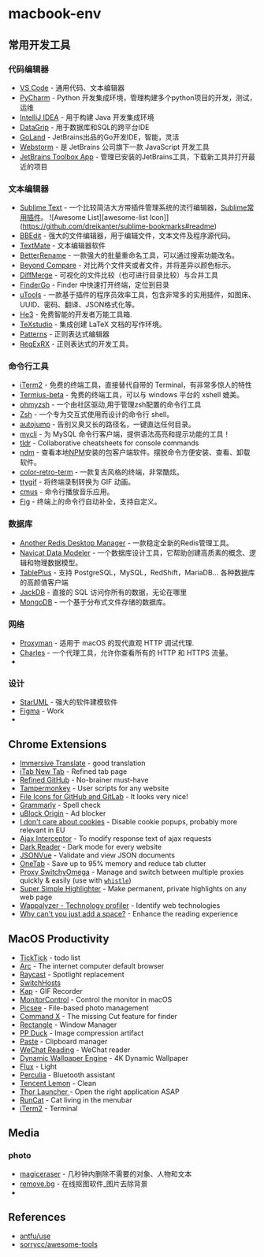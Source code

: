 # macbook-env
## 常用开发工具
### 代码编辑器
- [VS Code](https://code.visualstudio.com/) - 通用代码、文本编辑器
- [PyCharm](https://www.jetbrains.com/pycharm/) - Python 开发集成环境，管理构建多个python项目的开发，测试，运维
- [IntelliJ IDEA](https://www.jetbrains.com/idea/) - 用于构建 Java 开发集成环境
- [DataGrip](http://www.jetbrains.com/datagrip/) - 用于数据库和SQL的跨平台IDE
- [GoLand](https://www.jetbrains.com/go/) - JetBrains出品的Go开发IDE，智能，灵活
-  [Webstorm](http://www.jetbrains.com/webstorm/) - 是 JetBrains 公司旗下一款 JavaScript 开发工具
- [JetBrains Toolbox App](https://www.jetbrains.com/toolbox/) - 管理已安装的JetBrains工具，下载新工具并打开最近的项目
               
### 文本编辑器
- [Sublime Text](http://www.sublimetext.com/3) - 一个比较简洁大方带插件管理系统的流行编辑器，[Sublime常用插件](editor-plugin-zh.md#sublime-text-plugin)。 ![Awesome List][awesome-list Icon]](https://github.com/dreikanter/sublime-bookmarks#readme)
- [BBEdit](http://www.barebones.com/products/bbedit/) - 强大的文件编辑器，用于编辑文件，文本文件及程序源代码。
- [TextMate](https://macromates.com) - 文本编辑器软件
- [BetterRename](http://www.publicspace.net/BetterRename/) - 一款强大的批量重命名工具，可以通过搜索功能改名。
- [Beyond Compare](http://www.scootersoftware.com/download.php) - 对比两个文件夹或者文件，并将差异以颜色标示。
- [DiffMerge](http://sourcegear.com/diffmerge/) - 可视化的文件比较（也可进行目录比较）与合并工具
- [FinderGo](https://github.com/onmyway133/FinderGo) - Finder 中快速打开终端，定位到目录
- [uTools](https://u.tools/) - 一款基于插件的程序员效率工具，包含非常多的实用插件，如图床、UUID、密码、翻译、JSON格式化等。
- [He3](https://he3.app) - 免费智能的开发者万能工具箱.
- [TeXstudio](http://www.texstudio.org) - 集成创建 LaTeX 文档的写作环境。
- [Patterns](http://krillapps.com/patterns/) - 正则表达式编辑器
- [RegExRX](http://www.mactechnologies.com/index.php?page=downloads#regexrx) - 正则表达式的开发工具。

### 命令行工具
- [iTerm2](http://www.iterm2.com) - 免费的终端工具，直接替代自带的 Terminal，有非常多惊人的特性
- [Termius-beta](https://www.termius.com/) - 免费的终端工具，可以与 windows 平台的 xshell 媲美。
- [ohmyzsh](https://github.com/ohmyzsh/ohmyzsh) - 一个由社区驱动,用于管理zsh配置的命令行工具
- [Zsh](https://www.zsh.org) - 一个专为交互式使用而设计的命令行 shell。
- [autojump](https://github.com/wting/autojump/wiki) - 告别又臭又长的路径名，一键直达任何目录。
- [mycli](https://github.com/dbcli/mycli) - 为 MySQL 命令行客户端，提供语法高亮和提示功能的工具！
- [tldr](https://github.com/tldr-pages/tldr) - Collaborative cheatsheets for console commands
- [ndm](https://720kb.github.io/ndm/) - 查看本地[NPM](http://npmjs.org/)安装的包客户端软件。摆脱命令方便安装、查看、卸载软件。
- [color-retro-term](https://swordfishslabs.wordpress.com/2014/09/03/cool-old-term-is-dead-long-live-cool-retro-term/) - 一款复古风格的终端，非常酷炫。
- [ttygif](https://github.com/icholy/ttygif) - 将终端录制转换为 GIF 动画。
- [cmus](https://cmus.github.io/) - 命令行播放音乐应用。
- [Fig](https://fig.io) - 终端上的命令行自动补全，支持自定义。

### 数据库
- [Another Redis Desktop Manager](https://github.com/qishibo/AnotherRedisDesktopManager) - 一款稳定全新的Redis管理工具。
- [Navicat Data Modeler](https://www.navicat.com.cn/products/navicat-data-modeler) - 一个数据库设计工具，它帮助创建高质素的概念、逻辑和物理数据模型。
- [TablePlus](https://tableplus.io) - 支持 PostgreSQL，MySQL，RedShift，MariaDB... 各种数据库的高颜值客户端
- [JackDB](https://www.jackdb.com/) - 直接的 SQL 访问你所有的数据，无论在哪里
- [MongoDB](https://www.mongodb.com) - 一个基于分布式文件存储的数据库。
### 网络
- [Proxyman](https://proxyman.app) - 适用于 macOS 的现代直观 HTTP 调试代理.
- [Charles](https://www.charlesproxy.com/) - 一个代理工具，允许你查看所有的 HTTP 和 HTTPS 流量。
- 
### 设计
- [StarUML](http://staruml.io) - 强大的软件建模软件
- [Figma](https://www.figma.com/) - Work
- 
## Chrome Extensions
- [Immersive Translate](https://chrome.google.com/webstore/detail/immersive-translate/bpoadfkcbjbfhfodiogcnhhhpibjhbnh) - good translation
- [iTab New Tab](https://chrome.google.com/webstore/detail/itab%E6%96%B0%E6%A0%87%E7%AD%BE%E9%A1%B5%E5%85%8D%E8%B4%B9chatgpt/mhloojimgilafopcmlcikiidgbbnelip) - Refined tab page
- [Refined GitHub](https://chrome.google.com/webstore/detail/refined-github/hlepfoohegkhhmjieoechaddaejaokhf) - No-brainer must-have
- [Tampermonkey](https://chrome.google.com/webstore/detail/tampermonkey/dhdgffkkebhmkfjojejmpbldmpobfkfo) - User scripts for any website
- [File Icons for GitHub and GitLab](https://chrome.google.com/webstore/detail/file-icons-for-github-and/ficfmibkjjnpogdcfhfokmihanoldbfe) - It looks very nice!
- [Grammarly](https://chrome.google.com/webstore/detail/grammarly-grammar-checker/kbfnbcaeplbcioakkpcpgfkobkghlhen) - Spell check
- [uBlock Origin](https://chrome.google.com/webstore/detail/ublock-origin/cjpalhdlnbpafiamejdnhcphjbkeiagm) - Ad blocker
- [I don't care about cookies](https://chrome.google.com/webstore/detail/i-dont-care-about-cookies/fihnjjcciajhdojfnbdddfaoknhalnja) - Disable cookie popups, probably more relevant in EU
- [Ajax Interceptor](https://chrome.google.com/webstore/detail/ajax-interceptor/nhpjggchkhnlbgdfcbgpdpkifemomkpg) - To modify response text of ajax requests
- [Dark Reader](https://chrome.google.com/webstore/detail/dark-reader/eimadpbcbfnmbkopoojfekhnkhdbieeh) - Dark mode for every website
- [JSONVue](https://chrome.google.com/webstore/detail/jsonvue/chklaanhfefbnpoihckbnefhakgolnmc) - Validate and view JSON documents
- [OneTab](https://chrome.google.com/webstore/detail/onetab/chphlpgkkbolifaimnlloiipkdnihall) - Save up to 95% memory and reduce tab clutter
- [Proxy SwitchyOmega](https://chrome.google.com/webstore/detail/proxy-switchyomega/padekgcemlokbadohgkifijomclgjgif) - Manage and switch between multiple proxies quickly & easily (use with [`whistle`](https://wproxy.org/whistle/))
- [Super Simple Highlighter](https://chrome.google.com/webstore/detail/super-simple-highlighter/hhlhjgianpocpoppaiihmlpgcoehlhio) - Make permanent, private highlights on any web page
- [Wappalyzer - Technology profiler](https://chrome.google.com/webstore/detail/wappalyzer-technology-pro/gppongmhjkpfnbhagpmjfkannfbllamg) - Identify web technologies
- [Why can't you just add a space?](https://chrome.google.com/webstore/detail/%E7%82%BA%E4%BB%80%E9%BA%BC%E4%BD%A0%E5%80%91%E5%B0%B1%E6%98%AF%E4%B8%8D%E8%83%BD%E5%8A%A0%E5%80%8B%E7%A9%BA%E6%A0%BC%E5%91%A2%EF%BC%9F/paphcfdffjnbcgkokihcdjliihicmbpd) - Enhance the reading experience

## MacOS Productivity

- [TickTick](https://dida365.com/) - todo list
- [Arc](https://arc.net/) - The internet computer default browser
- [Raycast](https://raycast.com/) - Spotlight replacement
- [SwitchHosts](SwitchHosts)
- [Kap](https://getkap.co/) - GIF Recorder
- [MonitorControl](https://github.com/MonitorControl/MonitorControl) - Control the monitor in macOS
- [Picsee](https://picsee.chitaner.com/) - File-based photo management
- [Command X](https://apps.apple.com/us/app/command-x/id6448461551?mt=12) - The missing Cut feature for finder
- [Rectangle](https://rectangleapp.com/) - Window Manager
- [PP Duck](https://ppduck.com/) - Image compression artifact
- [Paste](https://pasteapp.io/) - Clipboard manager
- [WeChat Reading](https://apps.apple.com/cn/app/%E5%BE%AE%E4%BF%A1%E8%AF%BB%E4%B9%A6/id952059546) - WeChat reader
- [Dynamic Wallpaper Engine](https://apps.apple.com/cn/app/%E5%8A%A8%E6%80%81%E5%A3%81%E7%BA%B8%E5%BC%95%E6%93%8Edynamic-wallpaper-engine/id1453504509?mt=12) - 4K Dynamic Wallpaper
- [Flux](https://justgetflux.com/) - Light
- [Perculia](https://apps.apple.com/cn/app/perculia/id1462633284?mt=12) - Bluetooth assistant
- [Tencent Lemon](https://lemon.qq.com/) - Clean
- [Thor Launcher ](https://apps.apple.com/us/app/thor-launcher/id1120999687?mt=12) - Open the right application ASAP
- [RunCat](https://apps.apple.com/us/app/runcat/id1429033973?mt=12) - Cat living in the menubar
- [iTerm2](https://iterm2.com/) - Terminal

## Media
### photo
- [magiceraser](https://magicstudio.com/zh/magiceraser/) - 几秒钟内删除不需要的对象、人物和文本
- [remove.bg](https://www.remove.bg/zh) - 在线抠图软件_图片去除背景 
- 

## References

- [antfu/use](https://github.com/antfu/use)
- [sorrycc/awesome-tools](https://github.com/sorrycc/awesome-tools)
